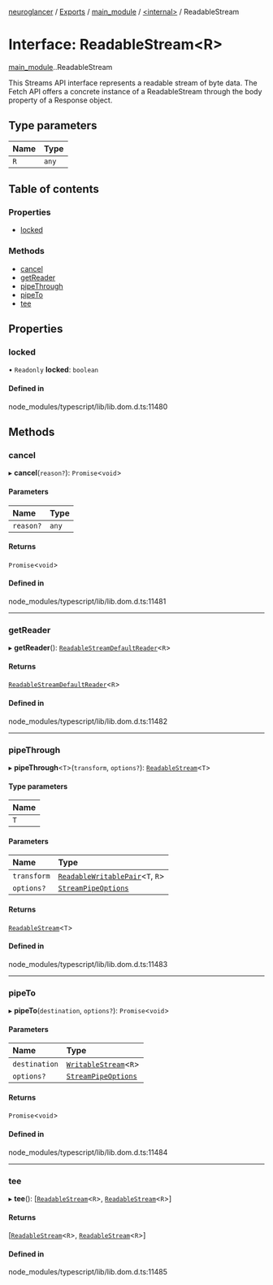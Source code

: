 [neuroglancer](../README.md) / [Exports](../modules.md) / [main\_module](../modules/main_module.md) / [<internal\>](../modules/main_module._internal_.md) / ReadableStream

# Interface: ReadableStream<R\>

[main_module](../modules/main_module.md).[<internal>](../modules/main_module._internal_.md).ReadableStream

This Streams API interface represents a readable stream of byte data. The Fetch API offers a concrete instance of a ReadableStream through the body property of a Response object.

## Type parameters

| Name | Type |
| :------ | :------ |
| `R` | `any` |

## Table of contents

### Properties

- [locked](main_module._internal_.ReadableStream.md#locked)

### Methods

- [cancel](main_module._internal_.ReadableStream.md#cancel)
- [getReader](main_module._internal_.ReadableStream.md#getreader)
- [pipeThrough](main_module._internal_.ReadableStream.md#pipethrough)
- [pipeTo](main_module._internal_.ReadableStream.md#pipeto)
- [tee](main_module._internal_.ReadableStream.md#tee)

## Properties

### locked

• `Readonly` **locked**: `boolean`

#### Defined in

node_modules/typescript/lib/lib.dom.d.ts:11480

## Methods

### cancel

▸ **cancel**(`reason?`): `Promise`<`void`\>

#### Parameters

| Name | Type |
| :------ | :------ |
| `reason?` | `any` |

#### Returns

`Promise`<`void`\>

#### Defined in

node_modules/typescript/lib/lib.dom.d.ts:11481

___

### getReader

▸ **getReader**(): [`ReadableStreamDefaultReader`](../modules/main_module._internal_.md#readablestreamdefaultreader)<`R`\>

#### Returns

[`ReadableStreamDefaultReader`](../modules/main_module._internal_.md#readablestreamdefaultreader)<`R`\>

#### Defined in

node_modules/typescript/lib/lib.dom.d.ts:11482

___

### pipeThrough

▸ **pipeThrough**<`T`\>(`transform`, `options?`): [`ReadableStream`](../modules/main_module._internal_.md#readablestream)<`T`\>

#### Type parameters

| Name |
| :------ |
| `T` |

#### Parameters

| Name | Type |
| :------ | :------ |
| `transform` | [`ReadableWritablePair`](main_module._internal_.ReadableWritablePair.md)<`T`, `R`\> |
| `options?` | [`StreamPipeOptions`](main_module._internal_.StreamPipeOptions.md) |

#### Returns

[`ReadableStream`](../modules/main_module._internal_.md#readablestream)<`T`\>

#### Defined in

node_modules/typescript/lib/lib.dom.d.ts:11483

___

### pipeTo

▸ **pipeTo**(`destination`, `options?`): `Promise`<`void`\>

#### Parameters

| Name | Type |
| :------ | :------ |
| `destination` | [`WritableStream`](../modules/main_module._internal_.md#writablestream)<`R`\> |
| `options?` | [`StreamPipeOptions`](main_module._internal_.StreamPipeOptions.md) |

#### Returns

`Promise`<`void`\>

#### Defined in

node_modules/typescript/lib/lib.dom.d.ts:11484

___

### tee

▸ **tee**(): [[`ReadableStream`](../modules/main_module._internal_.md#readablestream)<`R`\>, [`ReadableStream`](../modules/main_module._internal_.md#readablestream)<`R`\>]

#### Returns

[[`ReadableStream`](../modules/main_module._internal_.md#readablestream)<`R`\>, [`ReadableStream`](../modules/main_module._internal_.md#readablestream)<`R`\>]

#### Defined in

node_modules/typescript/lib/lib.dom.d.ts:11485
